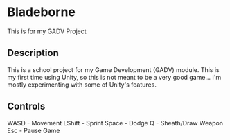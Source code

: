 # Bladeborne
This is for my GADV Project

## Description
This is a school project for my Game Development (GADV) module. This is my first time using Unity, so this is not meant to be a very good game... I'm mostly experimenting with some of Unity's features.

## Controls
WASD - Movement
LShift - Sprint
Space - Dodge
Q - Sheath/Draw Weapon
Esc - Pause Game
